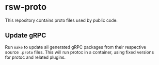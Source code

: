 # rsw-proto
This repository contains proto files used by public code.

## Update gRPC

Run `make` to update all generated gRPC packages from their respective source
`.proto` files. This will run protoc in a container, using fixed versions for
protoc and related plugins.
